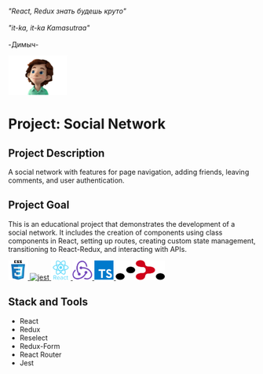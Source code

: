 <br>_"React, Redux знать будешь круто"_</br>
<br>_"it-ka, it-ka Kamasutraa"_</br>
<br>-Димыч-</br>

<img src="dima.png" alt="Steve" width="120" height="80">

# Project: Social Network

## Project Description
A social network with features for page navigation, adding friends, leaving comments, and user authentication.

## Project Goal
This is an educational project that demonstrates the development of a social network. It includes the creation of components using class components in React, setting up routes, creating custom state management, transitioning to React-Redux, and interacting with APIs.

<p align="left"> <a href="https://www.w3schools.com/css/" target="_blank" rel="noreferrer"> <img src="https://raw.githubusercontent.com/devicons/devicon/master/icons/css3/css3-original-wordmark.svg" alt="css3" width="40" height="40"/> </a> <a href="https://jestjs.io" target="_blank" rel="noreferrer"> <img src="https://www.vectorlogo.zone/logos/jestjsio/jestjsio-icon.svg" alt="jest" width="40" height="40"/> </a> <a href="https://reactjs.org/" target="_blank" rel="noreferrer"> <img src="https://raw.githubusercontent.com/devicons/devicon/master/icons/react/react-original-wordmark.svg" alt="react" width="40" height="40"/> </a> <a href="https://redux.js.org" target="_blank" rel="noreferrer"> <img src="https://raw.githubusercontent.com/devicons/devicon/master/icons/redux/redux-original.svg" alt="redux" width="40" height="40"/> </a> <a href="https://www.typescriptlang.org/" target="_blank" rel="noreferrer"> <img src="https://raw.githubusercontent.com/devicons/devicon/master/icons/typescript/typescript-original.svg" alt="typescript" width="40" height="40"/> </a> 
<a href="https://storybook.js.org/" target="_blank" rel="noreferrer">  <img src= "react-router.svg" alt="router",  width="100" height="40"/> </a>
</p>

## Stack and Tools
- React
- Redux
- Reselect
- Redux-Form
- React Router
- Jest
